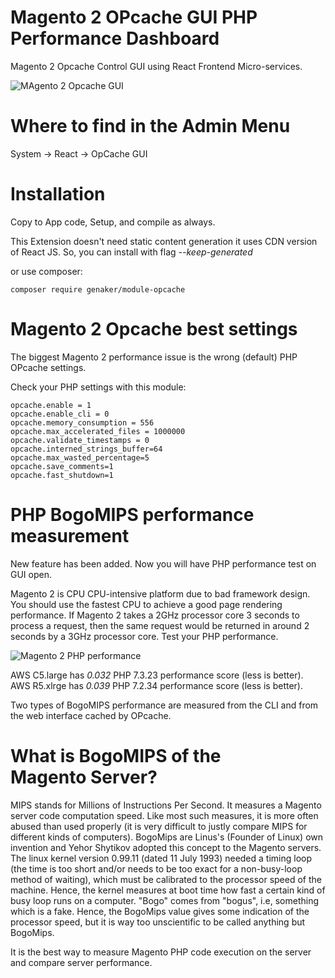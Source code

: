# Magento 2 OPcache GUI PHP Performance Dashboard

Magento 2 Opcache Control GUI using React Frontend Micro-services. 

![MAgento 2 Opcache GUI](https://github.com/Genaker/Magento2OPcacheGUI/raw/main/Magento-Opcache-Gui.jpg)

# Where to find in the Admin Menu

System -> React -> OpCache GUI

# Installation 

Copy to App code, Setup, and compile as always. 

This Extension doesn't need static content generation it uses CDN version of React JS. So, you can install with flag *--keep-generated*

or use composer: 
```
composer require genaker/module-opcache
```

# Magento 2 Opcache best settings

The biggest Magento 2 performance issue is the wrong (default) PHP OPcache settings. 

Check your PHP settings with this module:
```
opcache.enable = 1
opcache.enable_cli = 0
opcache.memory_consumption = 556
opcache.max_accelerated_files = 1000000
opcache.validate_timestamps = 0
opcache.interned_strings_buffer=64
opcache.max_wasted_percentage=5
opcache.save_comments=1
opcache.fast_shutdown=1
```
# PHP BogoMIPS performance measurement

New feature has been added. Now you will have PHP performance test on GUI open. 

Magento 2 is CPU CPU-intensive platform due to bad framework design. You should use the fastest CPU to achieve a good page rendering performance. If Magento 2 takes a 2GHz processor core 3 seconds to process a request, then the same request would be returned in around 2 seconds by a 3GHz processor core. Test your PHP performance. 

![Magento 2 PHP performance](https://github.com/Genaker/Magento2OPcacheGUI/raw/main/PHP-performance.jpg)

AWS C5.large has *0.032* PHP 7.3.23 performance score (less is better). <br/>
AWS R5.xlrge has *0.039* PHP 7.2.34 performance score (less is better).

Two types of BogoMIPS performance are measured from the CLI and from the web interface cached by OPcache. 

# What is BogoMIPS of the Magento Server?

MIPS stands for Millions of Instructions Per Second. It measures a Magento server code computation speed. Like most such measures, it is more often abused than used properly (it is very difficult to justly compare MIPS for different kinds of computers).
BogoMips are Linus's (Founder of Linux) own invention and Yehor Shytikov adopted this concept to the Magento servers. The linux kernel version 0.99.11 (dated 11 July 1993) needed a timing loop (the time is too short and/or needs to be too exact for a non-busy-loop method of waiting), which must be calibrated to the processor speed of the machine. Hence, the kernel measures at boot time how fast a certain kind of busy loop runs on a computer. "Bogo" comes from "bogus", i.e, something which is a fake. Hence, the BogoMips value gives some indication of the processor speed, but it is way too unscientific to be called anything but BogoMips.

It is the best way to measure Magento PHP code execution on the server and compare server performance. 


